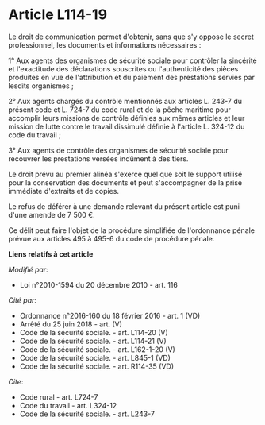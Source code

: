 # Article L114-19

Le droit de communication permet d'obtenir, sans que s'y oppose le secret professionnel, les documents et informations
nécessaires : 

1° Aux agents des organismes de sécurité sociale pour contrôler la sincérité et l'exactitude des déclarations souscrites ou
l'authenticité des pièces produites en vue de l'attribution et du paiement des prestations servies par lesdits organismes ; 

2° Aux agents chargés du contrôle mentionnés aux articles L. 243-7 du présent code et L. 724-7 du code rural et de la pêche
maritime pour accomplir leurs missions de contrôle définies aux mêmes articles et leur mission de lutte contre le travail
dissimulé définie à l'article L. 324-12 du code du travail ;

3° Aux agents de contrôle des organismes de sécurité sociale pour recouvrer les prestations versées indûment à des tiers.

Le droit prévu au premier alinéa s'exerce quel que soit le support utilisé pour la conservation des documents et peut
s'accompagner de la prise immédiate d'extraits et de copies.

Le refus de déférer à une demande relevant du présent article est puni d'une amende de 7 500 €. 

Ce délit peut faire l'objet de la procédure simplifiée de l'ordonnance pénale prévue aux articles 495 à 495-6 du code de
procédure pénale.

**Liens relatifs à cet article**

_Modifié par_:

  - Loi n°2010-1594 du 20 décembre 2010 - art. 116

_Cité par_:

  - Ordonnance n°2016-160 du 18 février 2016 - art. 1 (VD)
  - Arrêté du 25 juin 2018 - art. (V)
  - Code de la sécurité sociale. - art. L114-20 (V)
  - Code de la sécurité sociale. - art. L114-21 (V)
  - Code de la sécurité sociale. - art. L162-1-20 (V)
  - Code de la sécurité sociale. - art. L845-1 (VD)
  - Code de la sécurité sociale. - art. R114-35 (VD)

_Cite_:

  - Code rural - art. L724-7
  - Code du travail - art. L324-12
  - Code de la sécurité sociale. - art. L243-7

